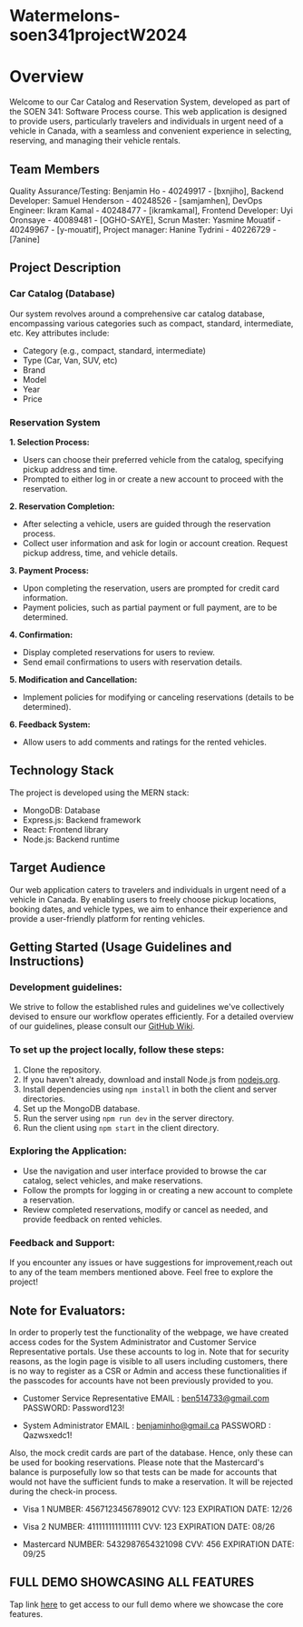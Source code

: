 # Watermelons-soen341projectW2024
# Overview
Welcome to our Car Catalog and Reservation System, developed as part of the SOEN 341: Software Process course. This web application is designed to provide users, particularly travelers and individuals in urgent need of a vehicle in Canada, with a seamless and convenient experience in selecting, reserving, and managing their vehicle rentals.

## Team Members
Quality Assurance/Testing: Benjamin Ho - 40249917 - [bxnjiho], 
Backend Developer: Samuel Henderson - 40248526 - [samjamhen],
DevOps Engineer: Ikram Kamal - 40248477 - [ikramkamal],
Frontend Developer: Uyi Oronsaye - 40089481 - [OGHO-SAYE],
Scrun Master: Yasmine Mouatif - 40249967 - [y-mouatif],
Project manager: Hanine Tydrini - 40226729 - [7anine]

## Project Description
### Car Catalog (Database)
Our system revolves around a comprehensive car catalog database, encompassing various categories such as compact, standard, intermediate, etc. Key attributes include:

- Category (e.g., compact, standard, intermediate)
- Type (Car, Van, SUV, etc)
- Brand
- Model
- Year
- Price

### Reservation System
**1. Selection Process:**
- Users can choose their preferred vehicle from the catalog, specifying pickup address and time.
- Prompted to either log in or create a new account to proceed with the reservation.

**2. Reservation Completion:**
- After selecting a vehicle, users are guided through the reservation process.
- Collect user information and ask for login or account creation.
Request pickup address, time, and vehicle details.

**3. Payment Process:**
- Upon completing the reservation, users are prompted for credit card information.
- Payment policies, such as partial payment or full payment, are to be determined.

**4. Confirmation:**
- Display completed reservations for users to review.
- Send email confirmations to users with reservation details.

**5. Modification and Cancellation:**
- Implement policies for modifying or canceling reservations (details to be determined).

**6. Feedback System:**
- Allow users to add comments and ratings for the rented vehicles.


## Technology Stack
The project is developed using the MERN stack:
- MongoDB: Database
- Express.js: Backend framework
- React: Frontend library
- Node.js: Backend runtime

## Target Audience
Our web application caters to travelers and individuals in urgent need of a vehicle in Canada. By enabling users to freely choose pickup locations, booking dates, and vehicle types, we aim to enhance their experience and provide a user-friendly platform for renting vehicles.

## Getting Started (Usage Guidelines and Instructions)
### Development guidelines:
We strive to follow the established rules and guidelines we've collectively devised to ensure our workflow operates efficiently. For a detailed overview of our guidelines, please consult our [GitHub Wiki](https://github.com/samjamhen/Watermelons-soen341projectW2024/wiki/Git-Rules).

### To set up the project locally, follow these steps:

1. Clone the repository.
2. If you haven't already, download and install Node.js from [nodejs.org](https://nodejs.org).
3. Install dependencies using ```npm install``` in both the client and server directories.
4. Set up the MongoDB database.
5. Run the server using ```npm run dev``` in the server directory.
6. Run the client using ```npm start``` in the client directory.

### Exploring the Application:
- Use the navigation and user interface provided to browse the car catalog, select vehicles, and make reservations.
- Follow the prompts for logging in or creating a new account to complete a reservation.
- Review completed reservations, modify or cancel as needed, and provide feedback on rented vehicles.

### Feedback and Support:
If you encounter any issues or have suggestions for improvement,reach out to any of the team members mentioned above. Feel free to explore the project!


## Note for Evaluators:
In order to properly test the functionality of the webpage, we have created access codes for the System Administrator and Customer Service Representative portals.
Use these accounts to log in. Note that for security reasons, as the login page is visible to all users including customers, there is no way to register as a CSR or Admin and access these functionalities if the passcodes for accounts have not been previously provided to you. 

- Customer Service Representative
EMAIL : ben514733@gmail.com 
PASSWORD: Password123! 

- System Administrator
EMAIL : benjaminho@gmail.ca 
PASSWORD : Qazwsxedc1!

Also, the mock credit cards are part of the database. Hence, only these can be used for booking reservations. Please note that the Mastercard's balance is purposefully low so that tests can be made for accounts that would not have the sufficient funds to make a reservation. It will be rejected during the check-in process.

- Visa 1
NUMBER: 4567123456789012
CVV: 123
EXPIRATION DATE: 12/26

- Visa 2
NUMBER: 4111111111111111
CVV: 123
EXPIRATION DATE: 08/26

- Mastercard
NUMBER: 5432987654321098
CVV: 456
EXPIRATION DATE: 09/25

## FULL DEMO SHOWCASING ALL FEATURES
Tap link [here](https://www.loom.com/share/6d2af05264cb4b38a1cadd11e0b09a14) to get access to our full demo where we showcase the core features.
